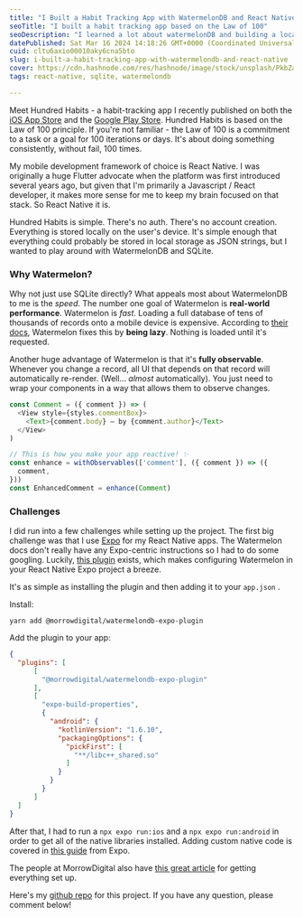 ```yaml
---
title: "I Built a Habit Tracking App with WatermelonDB and React Native"
seoTitle: "I built a habit tracking app based on the Law of 100"
seoDescription: "I learned a lot about watermelonDB and building a local-first React Native app. After a lot of trial and error I finally got the library installed."
datePublished: Sat Mar 16 2024 14:18:26 GMT+0000 (Coordinated Universal Time)
cuid: cltu6axio00010aky6cna5bto
slug: i-built-a-habit-tracking-app-with-watermelondb-and-react-native
cover: https://cdn.hashnode.com/res/hashnode/image/stock/unsplash/PkbZahEG2Ng/upload/85a71b0c36f97c29007bd9b9629609d8.jpeg
tags: react-native, sqlite, watermelondb

---
```



Meet Hundred Habits - a habit-tracking app I recently published on both the [iOS App Store](https://apps.apple.com/us/app/hundred-habits/id6478966966) and the [Google Play Store](https://play.google.com/store/apps/details?id=com.westmorelandcreative.hundredhabits). Hundred Habits is based on the Law of 100 principle. If you're not familiar - the Law of 100 is a commitment to a task or a goal for 100 iterations or days. It's about doing something consistently, without fail, 100 times.

My mobile development framework of choice is React Native. I was originally a huge Flutter advocate when the platform was first introduced several years ago, but given that I'm primarily a Javascript / React developer, it makes more sense for me to keep my brain focused on that stack. So React Native it is.

Hundred Habits is simple. There's no auth. There's no account creation. Everything is stored locally on the user's device. It's simple enough that everything could probably be stored in local storage as JSON strings, but I wanted to play around with WatermelonDB and SQLite.

### Why Watermelon?

Why not just use SQLite directly? What appeals most about WatermelonDB to me is the *speed*. The number one goal of Watermelon is **real-world performance**. Watermelon is *fast*. Loading a full database of tens of thousands of records onto a mobile device is expensive. According to [their docs](https://watermelondb.dev/docs#why-watermelon), Watermelon fixes this by **being lazy**. Nothing is loaded until it's requested.

Another huge advantage of Watermelon is that it's **fully observable**. Whenever you change a record, all UI that depends on that record will automatically re-render. (Well... *almost* automatically). You just need to wrap your components in a way that allows them to observe changes.

```javascript
const Comment = ({ comment }) => (
  <View style={styles.commentBox}>
    <Text>{comment.body} — by {comment.author}</Text>
  </View>
)

// This is how you make your app reactive! ✨
const enhance = withObservables(['comment'], ({ comment }) => ({
  comment,
}))
const EnhancedComment = enhance(Comment)
```

### Challenges

I did run into a few challenges while setting up the project. The first big challenge was that I use [Expo](https://expo.dev) for my React Native apps. The Watermelon docs don't really have any Expo-centric instructions so I had to do some googling. Luckily, [this plugin](https://github.com/morrowdigital/watermelondb-expo-plugin) exists, which makes configuring Watermelon in your React Native Expo project a breeze.

It's as simple as installing the plugin and then adding it to your `app.json` .

Install:

```plaintext
yarn add @morrowdigital/watermelondb-expo-plugin
```

Add the plugin to your app:

```json
{
  "plugins": [
      [
        "@morrowdigital/watermelondb-expo-plugin"
      ],
      [
        "expo-build-properties",
        {
          "android": {
            "kotlinVersion": "1.6.10",
            "packagingOptions": {
              "pickFirst": [
                "**/libc++_shared.so"
              ]
            }
          }
        }
      ]
  ]
}
```

After that, I had to run a `npx expo run:ios` and a `npx expo run:android` in order to get all of the native libraries installed. Adding custom native code is covered in [this guide](https://docs.expo.dev/workflow/customizing/) from Expo.

The people at MorrowDigital also have [this great article](https://www.themorrow.digital/blog/how-to-use-watermelondb-with-react-native-expo) for getting everything set up.

Here's my [github repo](https://github.com/rawestmoreland/100-days) for this project. If you have any question, please comment below!

